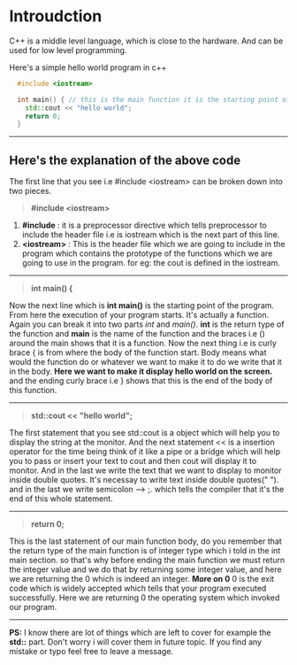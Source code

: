 # Introudction

C++ is a middle level language, which is close to the hardware. And can be used for low level programming.

Here's a simple hello world program in c++

```c++
  #include <iostream>

  int main() { // this is the main function it is the starting point of the program
    std::cout << "hello world";
    return 0;
  }
```

---

## Here's the explanation of the above code

The first line that you see i.e #include \<iostream\> can be broken down into two pieces.

> **#include \<iostream>**

1. **\#include** : it is a preprocessor directive which tells preprocessor to include the header file i.e is iostream which is the next part of this line.
2. **\<iostream\>** : This is the header file which we are going to include in the program which contains the prototype of the functions which we are going to use in the program. for eg: the cout is defined in the iostream.

---
>**int main() {**

Now the next line which is **int main()** is the starting point of the program. From here the execution of your program starts. It's  actually a function. Again you can break it into two parts _int_ and _main()_. **int** is the return type of the function and **main** is the name of the function and the braces i.e () around the main shows that it is a function. Now the next thing i.e is curly brace { is from where the body of the function start. Body means what would the function do or whatever we want to make it to do we write that it in the body. **Here we want to make it display hello world on the screen.** and the ending curly brace i.e } shows that this is the end of the body of this function.

---
>**std::cout << "hello world";**

The first statement that you see std::cout is a object which will help you to display the string at the monitor. And the next statement << is a insertion operator for the time being think of it like a pipe or a bridge which will help you to pass or insert your text to cout and then cout will display it to monitor. And in the last we write the text that we want to display to monitor inside double quotes. It's necessay to write text inside double quotes(" "). and in the last we write semicolon --> ;. which tells the compiler that it's the end of this whole statement.

---
>**return 0;**

This is the last statement of our main function body, do you remember that the return type of the main function is of integer type which i told in the int main section. so that's why before ending the main function we must return the integer value and we do that by returning some integer value, and here we are returning the 0 which is indeed an integer.
**More on 0**
0 is the exit code which is widely accepted which tells that your program executed successfully. Here we are returning 0 the operating system which invoked our program.

---
**PS:** I know there are lot of things which are left to cover for example the **std::** part. Don't worry i will cover them in future topic. If you find any mistake or typo feel free to leave a message.
